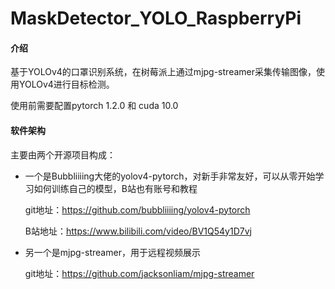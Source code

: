 # MaskDetector_YOLO_RaspberryPi

#### 介绍

基于YOLOv4的口罩识别系统，在树莓派上通过mjpg-streamer采集传输图像，使用YOLOv4进行目标检测。

使用前需要配置pytorch 1.2.0 和 cuda 10.0

#### 软件架构

主要由两个开源项目构成：

+ 一个是Bubbliiiing大佬的yolov4-pytorch，对新手非常友好，可以从零开始学习如何训练自己的模型，B站也有账号和教程

  git地址：https://github.com/bubbliiiing/yolov4-pytorch

  B站地址：https://www.bilibili.com/video/BV1Q54y1D7vj

+ 另一个是mjpg-streamer，用于远程视频展示

  git地址：https://github.com/jacksonliam/mjpg-streamer


